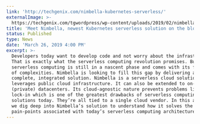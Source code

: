 ```yaml
---
link: 'http://techgenix.com/nimbella-kubernetes-serverless/'
externalImage: >-
  https://techgenix.com/tgwordpress/wp-content/uploads/2019/02/nimbella-1024x498.jpg
title: 'Meet Nimbella, newest Kubernetes serverless solution on the block'
status: Published
type: News
date: 'March 26, 2019 4:00 PM'
excerpt: >-
  Developers today want to develop code and not worry about the infrastructure.
  That is exactly what the serverless computing revolution promises. But
  serverless computing is still in a nascent phase and comes with its fair share
  of complexities. Nimbella is looking to fill this gap by delivering a
  complete, integrated solution. Nimbella is a serverless cloud solution that
  leverages public cloud infrastructure. It can also be extended to on-premises
  (private) datacenters. Its cloud-agnostic nature prevents problems like vendor
  lock-in which is one of the greatest drawbacks of serverless computing
  solutions today. They’re all tied to a single cloud vendor. In this article,
  we dig deep into Nimbella’s solution to understand how it solves the various
  pain-points associated with today’s serverless computing architecture.
---
```


